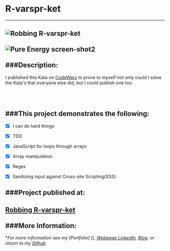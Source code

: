 # R-varspr-ket
---

![Robbing R-varspr-ket](https://cloud.githubusercontent.com/assets/11747875/20293274/2017903e-aab2-11e6-9a2d-5b9fab79dc44.png)
<br/>
<br/>
![Pure Energy screen-shot2](https://cloud.githubusercontent.com/assets/11747875/20293268/16c10d62-aab2-11e6-94a0-dc74a3822ad3.png)
<br/>
<br/>
###Description:
---
I published this Kata on [CodeWars](/www.codewars.com) to prove to myself not only could I solve the Kata's that everyone else did, but I could publish one too.


<br/>
<br/>

###This project demonstrates the following:
---

- [x] I can do hard things
- [x] TDD
- [x] JavaScript for loops through arrays
- [x] Array manipulation
- [x] Regex
- [x] Sanitizing input against Cross-site Scripting(XSS)


###Project published at: 
---

[Robbing R-varspr-ket](https://www.codewars.com/kata/580dc0ee8424e4e2ab00002f)
<br/>
<br/>
###More Information:
---

\**For more information see my [Portfolio] (), [Webpage](http://web-karma.org),[LinkedIn](https://www.linkedin.com/in/trevor-rapp-042a1037), [Blog](http://web-karma.net), or return to my [Github](https://github.com/trrapp12)*

